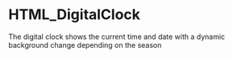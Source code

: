 # HTML_DigitalClock
The digital clock shows the current time and date with a dynamic background change depending on the season

